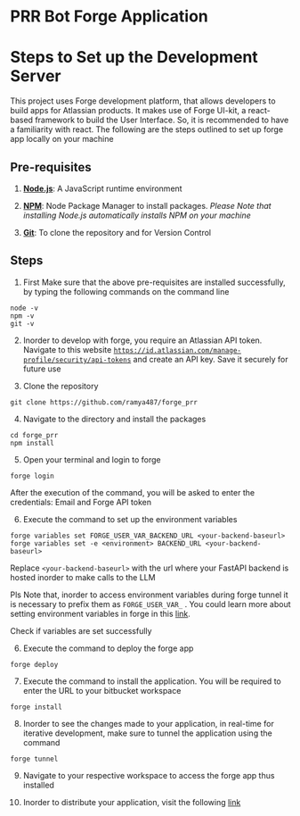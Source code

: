 # PRR Bot Forge Application

# Steps to Set up the Development Server

This project uses Forge development platform, that allows developers to build apps for Atlassian products. It makes use of Forge UI-kit, a react-based framework to build the User Interface. So, it is recommended to have a familiarity with react. The following are the steps outlined to set up forge app locally on your machine

## Pre-requisites

1. [**Node.js**](https://nodejs.org/en/download): A JavaScript runtime environment

2. [**NPM**](https://www.npmjs.com/): Node Package Manager to install packages. *Please Note that installing Node.js automatically installs NPM on your machine*

3. [**Git**](https://git-scm.com/downloads): To clone the repository and for Version Control

## Steps

1. First Make sure that the above pre-requisites are installed successfully, by typing the following commands on the command line

```shell
node -v
npm -v
git -v
```

2. Inorder to develop with forge, you require an Atlassian API token. Navigate to this website [```https://id.atlassian.com/manage-profile/security/api-tokens```](https://id.atlassian.com/manage-profile/security/api-tokens) and create an API key. Save it securely for future use

3. Clone the repository

```shell
git clone https://github.com/ramya487/forge_prr
```

4. Navigate to the directory and install the packages

```shell
cd forge_prr
npm install
```

5. Open your terminal and login to forge

```shell
forge login
```
After the execution of the command, you will be asked to enter the credentials: Email and Forge API token

6. Execute the command to set up the environment variables

```shell
forge variables set FORGE_USER_VAR_BACKEND_URL <your-backend-baseurl>
forge variables set -e <environment> BACKEND_URL <your-backend-baseurl>
```
Replace ```<your-backend-baseurl>``` with the url where your FastAPI backend is hosted inorder to make calls to the LLM

Pls Note that, inorder to access environment variables during forge tunnel it is necessary to prefix them as ```FORGE_USER_VAR_``` . You could learn more about setting environment variables in forge in this [link](https://developer.atlassian.com/platform/forge/environments-and-versions/).

Check if variables are set successfully

6. Execute the command to deploy the forge app

```shell
forge deploy
```

7. Execute the command to install the application. You will be required to enter the URL to your bitbucket workspace

```shell
forge install
```
8. Inorder to see the changes made to your application, in real-time for iterative development, make sure to tunnel the application using the command

```shell
forge tunnel
```

9. Navigate to your respective workspace to access the forge app thus installed

10. Inorder to distribute your application, visit the following [link](https://developer.atlassian.com/platform/forge/distribute-your-apps/)